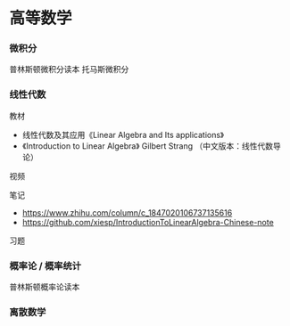 # 高等数学

### 微积分

普林斯顿微积分读本
托马斯微积分

### 线性代数

教材
- 线性代数及其应用《Linear Algebra and Its applications》
- 《Introduction to Linear Algebra》 Gilbert Strang （中文版本：线性代数导论）


视频

笔记
- https://www.zhihu.com/column/c_1847020106737135616
- https://github.com/xiesp/IntroductionToLinearAlgebra-Chinese-note

习题


### 概率论 / 概率统计

普林斯顿概率论读本


### 离散数学
